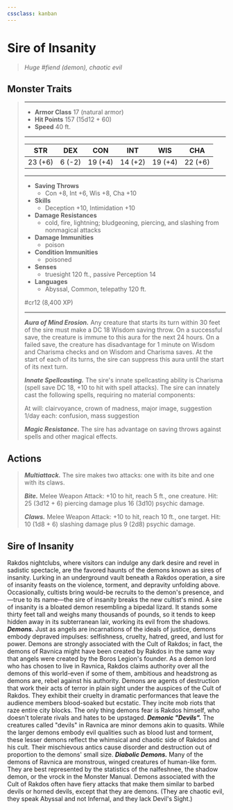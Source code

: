 ```yaml
---
cssclass: kanban
---
```


# Sire of Insanity
>*Huge #fiend (demon), chaotic evil*
## Monster Traits
>___
>- **Armor Class** 17 (natural armor)
>- **Hit Points** 157 (15d12 + 60)
>- **Speed** 40 ft.
>___
>|STR|DEX|CON|INT|WIS|CHA|
>|:---:|:---:|:---:|:---:|:---:|:---:|
>|23 (+6)|6 (-2)|19 (+4)|14 (+2)|19 (+4)|22 (+6)|
>___
>- **Saving Throws**
>	 - Con +8, Int +6, Wis +8, Cha +10
>- **Skills**
>	 - Deception +10, Intimidation +10
>- **Damage Resistances**
>	 - cold, fire, lightning; bludgeoning, piercing, and slashing from nonmagical attacks
>- **Damage Immunities**
>	 - poison
>- **Condition Immunities**
>	 - poisoned
>- **Senses**
>	 - truesight 120 ft., passive Perception 14
>- **Languages**
>	 - Abyssal, Common, telepathy 120 ft.
>
> #cr12 (8,400 XP)
>___
>***Aura of Mind Erosion.*** Any creature that starts its turn within 30 feet of the sire must make a DC 18 Wisdom saving throw. On a successful save, the creature is immune to this aura for the next 24 hours. On a failed save, the creature has disadvantage for 1 minute on Wisdom and Charisma checks and on Wisdom and Charisma saves. At the start of each of its turns, the sire can suppress this aura until the start of its next turn.  
>
>***Innate Spellcasting.*** The sire's innate spellcasting ability is Charisma (spell save DC 18, +10 to hit with spell attacks). The sire can innately cast the following spells, requiring no material components:  
>
>At will: clairvoyance, crown of madness, major image, suggestion  
>1/day each: confusion, mass suggestion  
>
>
>***Magic Resistance.*** The sire has advantage on saving throws against spells and other magical effects.  
>
## Actions
>***Multiattack.*** The sire makes two attacks: one with its bite and one with its claws.  
>
>***Bite.*** Melee Weapon Attack: +10 to hit, reach 5 ft., one creature. Hit: 25 (3d12 + 6) piercing damage plus 16 (3d10) psychic damage.  
>
>***Claws.*** Melee Weapon Attack: +10 to hit, reach 10 ft., one target. Hit: 10 (1d8 + 6) slashing damage plus 9 (2d8) psychic damage.
## Sire of Insanity
Rakdos nightclubs, where visitors can indulge any dark desire and revel in sadistic spectacle, are the favored haunts of the demons known as sires of insanity. Lurking in an underground vault beneath a Rakdos operation, a sire of insanity feasts on the violence, torment, and depravity unfolding above. Occasionally, cultists bring would-be recruits to the demon's presence, and—true to its name—the sire of insanity breaks the new cultist's mind.
A sire of insanity is a bloated demon resembling a bipedal lizard. It stands some thirty feet tall and weighs many thousands of pounds, so it tends to keep hidden away in its subterranean lair, working its evil from the shadows.
***Demons.*** Just as angels are incarnations of the ideals of justice, demons embody depraved impulses: selfishness, cruelty, hatred, greed, and lust for power. Demons are strongly associated with the Cult of Rakdos; in fact, the demons of Ravnica might have been created by Rakdos in the same way that angels were created by the Boros Legion's founder. As a demon lord who has chosen to live in Ravnica, Rakdos claims authority over all the demons of this world-even if some of them, ambitious and headstrong as demons are, rebel against his authority.
Demons are agents of destruction that work their acts of terror in plain sight under the auspices of the Cult of Rakdos. They exhibit their cruelty in dramatic performances that leave the audience members blood-soaked but ecstatic. They incite mob riots that raze entire city blocks. The only thing demons fear is Rakdos himself, who doesn't tolerate rivals and hates to be upstaged.
***Demonic "Devils".*** The creatures called "devils" in Ravnica are minor demons akin to quasits. While the larger demons embody evil qualities such as blood lust and torment, these lesser demons reflect the whimsical and chaotic side of Rakdos and his cult. Their mischievous antics cause disorder and destruction out of proportion to the demons' small size.
***Diabolic Demons.*** Many of the demons of Ravnica are monstrous, winged creatures of human-like form. They are best represented by the statistics of the nalfeshnee, the shadow demon, or the vrock in the Monster Manual. Demons associated with the Cult of Rakdos often have fiery attacks that make them similar to barbed devils or horned devils, except that they are demons. (They are chaotic evil, they speak Abyssal and not Infernal, and they lack Devil's Sight.)